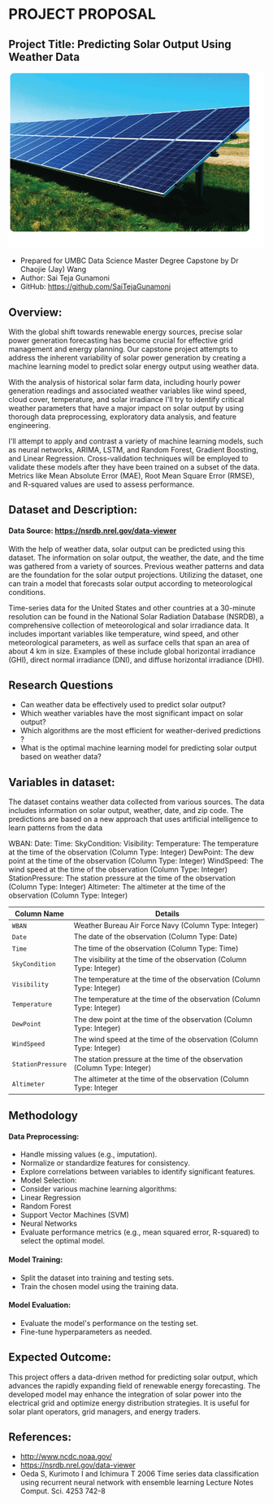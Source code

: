# PROJECT PROPOSAL

## Project Title: Predicting Solar Output Using Weather Data

![ProfilePic](./SolarHeroImage.png)  

- Prepared for UMBC Data Science Master Degree Capstone by Dr Chaojie (Jay) Wang
- Author: Sai Teja Gunamoni
- GitHub: https://github.com/SaiTejaGunamoni

## Overview:

With the global shift towards renewable energy sources, precise solar power generation forecasting has become crucial for effective grid management and energy planning. Our capstone project attempts to address the inherent variability of solar power generation by creating a machine learning model to predict solar energy output using weather data.

With the analysis of historical solar farm data, including hourly power generation readings and associated weather variables like wind speed, cloud cover, temperature, and solar irradiance I'll try to identify critical weather parameters that have a major impact on solar output by using thorough data preprocessing, exploratory data analysis, and feature engineering.

I'll attempt to apply and contrast a variety of machine learning models, such as neural networks, ARIMA, LSTM, and Random Forest, Gradient Boosting, and Linear Regression. Cross-validation techniques will be employed to validate these models after they have been trained on a subset of the data. Metrics like Mean Absolute Error (MAE), Root Mean Square Error (RMSE), and R-squared values are used to assess performance.

## Dataset and Description:

#### Data Source: https://nsrdb.nrel.gov/data-viewer

With the help of weather data, solar output can be predicted using this dataset.  The information on solar output, the weather, the date, and the time was gathered from a variety of sources. Previous weather patterns and data are the foundation for the solar output projections. Utilizing the dataset, one can train a model that forecasts solar output according to meteorological conditions.

Time-series data for the United States and other countries at a 30-minute resolution can be found in the National Solar Radiation Database (NSRDB), a comprehensive collection of meteorological and solar irradiance data. It includes important variables like temperature, wind speed, and other meteorological parameters, as well as surface cells that span an area of about 4 km in size. Examples of these include global horizontal irradiance (GHI), direct normal irradiance (DNI), and diffuse horizontal irradiance (DHI).

## Research Questions
- Can weather data be effectively used to predict solar output?
- Which weather variables have the most significant impact on solar output?
- Which algorithms are the most efficient for weather-derived predictions ?
- What is the optimal machine learning model for predicting solar output based on weather data?

## Variables in dataset:
The dataset contains weather data collected from various sources. The data includes information on solar output, weather, date, and zip code. The predictions are based on a new approach that uses artificial intelligence to learn patterns from the data

WBAN: 
Date: 
Time: 
SkyCondition: 
Visibility: 
Temperature: The temperature at the time of the observation (Column Type: Integer)
DewPoint: The dew point at the time of the observation (Column Type: Integer)
WindSpeed: The wind speed at the time of the observation (Column Type: Integer)
StationPressure: The station pressure at the time of the observation (Column Type: Integer)
Altimeter: The altimeter at the time of the observation (Column Type: Integer)


| **Column Name**                        | **Details**                                                                    |
|----------------------------------------|------------------------------------------------------------------------------------|
| `WBAN`                                 | Weather Bureau Air Force Navy (Column Type: Integer)                               |
| `Date`                                 | The date of the observation (Column Type: Date)                                    |
| `Time`                                 | The time of the observation (Column Type: Time)                                    |
| `SkyCondition`                         | The visibility at the time of the observation (Column Type: Integer)               |
| `Visibility`                           | The temperature at the time of the observation (Column Type: Integer)              |
| `Temperature`                          | The temperature at the time of the observation (Column Type: Integer)              |
| `DewPoint`                             | The dew point at the time of the observation (Column Type: Integer)                |
| `WindSpeed`                            | The wind speed at the time of the observation (Column Type: Integer)               |
| `StationPressure`                      | The station pressure at the time of the observation (Column Type: Integer)         |
| `Altimeter`                            | The altimeter at the time of the observation (Column Type: Integer                 |

## Methodology 
#### Data Preprocessing:
- Handle missing values (e.g., imputation).
- Normalize or standardize features for consistency.
- Explore correlations between variables to identify significant features.
- Model Selection:
- Consider various machine learning algorithms:
- Linear Regression
- Random Forest
- Support Vector Machines (SVM)
- Neural Networks
- Evaluate performance metrics (e.g., mean squared error, R-squared) to select the optimal model.
#### Model Training:
- Split the dataset into training and testing sets.
- Train the chosen model using the training data.
#### Model Evaluation:
- Evaluate the model's performance on the testing set.
- Fine-tune hyperparameters as needed.

## Expected Outcome:

This project offers a data-driven method for predicting solar output, which advances the rapidly expanding field of renewable energy forecasting. The developed model may enhance the integration of solar power into the electrical grid and optimize energy distribution strategies. It is useful for solar plant operators, grid managers, and energy traders.

## References:

- http://www.ncdc.noaa.gov/
- https://nsrdb.nrel.gov/data-viewer
- Oeda S, Kurimoto I and Ichimura T 2006 Time series data classification using recurrent neural network with ensemble learning Lecture Notes Comput. Sci. 4253 742-8

